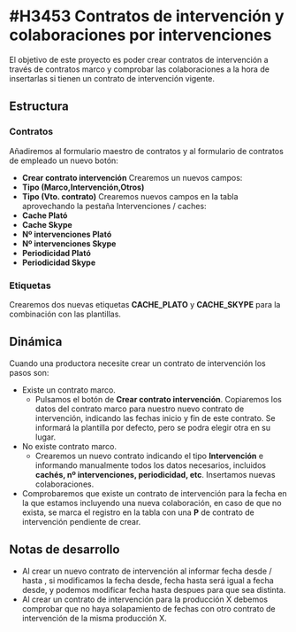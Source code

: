 # #H3453 Contratos de intervención y colaboraciones por intervenciones

El objetivo de este proyecto es poder crear contratos de intervención a través de contratos marco y comprobar las colaboraciones a la hora de insertarlas si tienen un contrato de intervención vigente.

## Estructura

### Contratos
Añadiremos al formulario maestro de contratos y al formulario de contratos de empleado un nuevo botón:
* **Crear contrato intervención**
Crearemos un nuevos campos:
* **Tipo (Marco,Intervención,Otros)**
* **Tipo (Vto. contrato)**
Crearemos nuevos campos en la tabla aprovechando la pestaña Intervenciones / caches:
* **Cache Plató**
* **Cache Skype**
* **Nº intervenciones Plató**
* **Nº intervenciones Skype**
* **Periodicidad Plató**
* **Periodicidad Skype**

### Etiquetas
Crearemos dos nuevas etiquetas **CACHE_PLATO** y **CACHE_SKYPE** para la combinación con las plantillas.

## Dinámica
Cuando una productora necesite crear un contrato de intervención los pasos son:
* Existe un contrato marco.
    * Pulsamos el botón de **Crear contrato intervención**. Copiaremos los datos del contrato marco para nuestro nuevo contrato de intervención, indicando las fechas inicio y fin de este contrato. Se informará la plantilla por defecto, pero se podra elegir otra en su lugar.
* No existe contrato marco.
    * Crearemos un nuevo contrato indicando el tipo **Intervención** e informando manualmente todos los datos necesarios, incluidos **cachés, nº intervenciones, periodicidad, etc**.
Insertamos nuevas colaboraciones.
* Comprobaremos que existe un contrato de intervención para la fecha en la que estamos incluyendo una nueva colaboración, en caso de que no exista, se marca el registro en la tabla con una **P** de contrato de intervención pendiente de crear.


## Notas de desarrollo
* Al crear un nuevo contrato de intervención al informar fecha desde / hasta , si modificamos la fecha desde, fecha hasta será igual a fecha desde, y podemos modificar fecha hasta despues para que sea distinta.
* Al crear un contrato de intervención para la producción X debemos comprobar que no haya solapamiento de fechas con otro contrato de intervención de la misma producción X.



